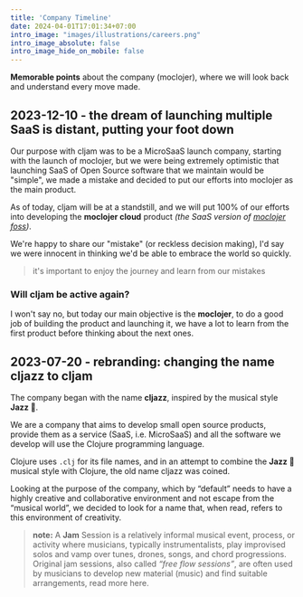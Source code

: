 ```yaml
---
title: 'Company Timeline'
date: 2024-04-01T17:01:34+07:00
intro_image: "images/illustrations/careers.png"
intro_image_absolute: false
intro_image_hide_on_mobile: false
---
```


**Memorable points** about the company (moclojer), where we will look back and understand every move made.

## 2023-12-10 - the dream of launching multiple SaaS is distant, putting your foot down

Our purpose with cljam was to be a MicroSaaS launch company, starting with the launch of moclojer, but we were being extremely optimistic that launching SaaS of Open Source software that we maintain would be "simple", we made a mistake and decided to put our efforts into moclojer as the main product.

As of today, cljam will be at a standstill, and we will put 100% of our efforts into developing the **moclojer cloud** product *(the SaaS version of [moclojer foss](https://github.com/moclojer/moclojer))*.

We're happy to share our "mistake" (or reckless decision making), I'd say we were innocent in thinking we'd be able to embrace the world so quickly.

> it's important to enjoy the journey and learn from our mistakes

### Will cljam be active again?

I won't say no, but today our main objective is the **moclojer**, to do a good job of building the product and launching it, we have a lot to learn from the first product before thinking about the next ones.

## 2023-07-20 - rebranding: changing the name cljazz to cljam

The company began with the name **cljazz**, inspired by the musical style **Jazz 🎷**.

We are a company that aims to develop small open source products, provide them as a service (SaaS, i.e. MicroSaaS) and all the software we develop will use the Clojure programming language.

Clojure uses `.clj` for its file names, and in an attempt to combine the **Jazz 🎷** musical style with Clojure, the old name cljazz was coined.

Looking at the purpose of the company, which by “default” needs to have a highly creative and collaborative environment and not escape from the “musical world”, we decided to look for a name that, when read, refers to this environment of creativity.

> **note:** A **Jam** Session is a relatively informal musical event, process, or activity where musicians, typically instrumentalists, play improvised solos and vamp over tunes, drones, songs, and chord progressions. Original jam sessions, also called *“free flow sessions”*, are often used by musicians to develop new material (music) and find suitable arrangements, read more here.
